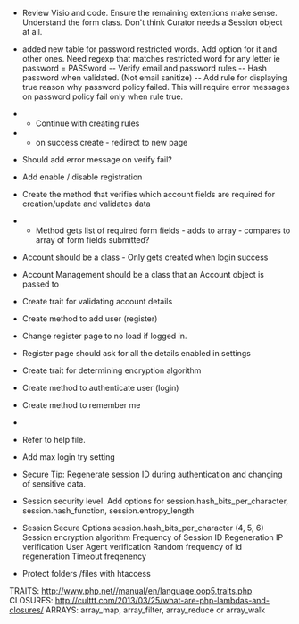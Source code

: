 - Review Visio and code. Ensure the remaining extentions make sense. Understand the form class. Don't think Curator needs a Session object at all.
- added new table for password restricted words.  Add option for it and other ones. Need regexp that matches restricted word for any letter ie password = PASSword
-- Verify email and password rules
-- Hash password when validated. (Not email sanitize)
-- Add rule for displaying true reason why password policy failed. This will require error messages on password policy fail only when rule true.

- - Continue with creating rules
- - on success create - redirect to new page
- Should add error message on verify fail?
- Add enable / disable registration
- Create the method that verifies which account fields are required for creation/update and validates data
-   - Method gets list of required form fields - adds to array - compares to array of form fields submitted?

- Account should be a class - Only gets created when login success
- Account Management should be a class that an Account object is passed to
- Create trait for validating account details
- Create method to add user (register)
-   Change register page to no load if logged in.
-   Register page should ask for all the details enabled in settings
- Create trait for determining encryption algorithm
- Create method to authenticate user (login)
- Create method to remember me
- 
- Refer to help file.
- Add max login try setting
- Secure Tip: Regenerate session ID during authentication and changing of sensitive data.
- Session security level. Add options for session.hash_bits_per_character, session.hash_function, session.entropy_length

- Session Secure Options
session.hash_bits_per_character (4, 5, 6)
Session encryption algorithm
Frequency of Session ID Regeneration
IP verification
User Agent verification
Random frequency of id regeneration
Timeout freqenency

- Protect folders /files with htaccess

TRAITS: http://www.php.net//manual/en/language.oop5.traits.php
CLOSURES: http://culttt.com/2013/03/25/what-are-php-lambdas-and-closures/
ARRAYS: array_map, array_filter, array_reduce or array_walk